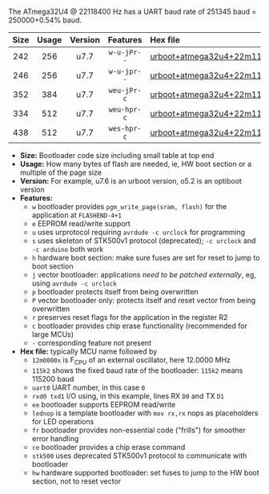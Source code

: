 The ATmega32U4 @ 22118400 Hz has a UART baud rate of 251345 baud = 250000+0.54% baud.

|Size|Usage|Version|Features|Hex file|
|:-:|:-:|:-:|:-:|:--|
|242|256|u7.7|`w-u-jPr--`|[urboot+atmega32u4+22m1184x++250k0_uart0_rxd2_txd3_lednop.hex](https://raw.githubusercontent.com/stefanrueger/urboot.hex/main/mcus/atmega32u4/external_oscillator/fcpu+22m1184_Hz/br++250k0_bps/urboot+atmega32u4+22m1184x++250k0_uart0_rxd2_txd3_lednop.hex)|
|246|256|u7.7|`w-u-jpr--`|[urboot+atmega32u4+22m1184x++250k0_uart0_rxd2_txd3_lednop_fr.hex](https://raw.githubusercontent.com/stefanrueger/urboot.hex/main/mcus/atmega32u4/external_oscillator/fcpu+22m1184_Hz/br++250k0_bps/urboot+atmega32u4+22m1184x++250k0_uart0_rxd2_txd3_lednop_fr.hex)|
|352|384|u7.7|`weu-jPr-c`|[urboot+atmega32u4+22m1184x++250k0_uart0_rxd2_txd3_ee_lednop_fr_ce.hex](https://raw.githubusercontent.com/stefanrueger/urboot.hex/main/mcus/atmega32u4/external_oscillator/fcpu+22m1184_Hz/br++250k0_bps/urboot+atmega32u4+22m1184x++250k0_uart0_rxd2_txd3_ee_lednop_fr_ce.hex)|
|334|512|u7.7|`weu-hpr-c`|[urboot+atmega32u4+22m1184x++250k0_uart0_rxd2_txd3_ee_lednop_fr_ce_hw.hex](https://raw.githubusercontent.com/stefanrueger/urboot.hex/main/mcus/atmega32u4/external_oscillator/fcpu+22m1184_Hz/br++250k0_bps/urboot+atmega32u4+22m1184x++250k0_uart0_rxd2_txd3_ee_lednop_fr_ce_hw.hex)|
|438|512|u7.7|`wes-hpr-c`|[urboot+atmega32u4+22m1184x++250k0_uart0_rxd2_txd3_ee_lednop_fr_ce_stk500_hw.hex](https://raw.githubusercontent.com/stefanrueger/urboot.hex/main/mcus/atmega32u4/external_oscillator/fcpu+22m1184_Hz/br++250k0_bps/urboot+atmega32u4+22m1184x++250k0_uart0_rxd2_txd3_ee_lednop_fr_ce_stk500_hw.hex)|

- **Size:** Bootloader code size including small table at top end
- **Usage:** How many bytes of flash are needed, ie, HW boot section or a multiple of the page size
- **Version:** For example, u7.6 is an urboot version, o5.2 is an optiboot version
- **Features:**
  + `w` bootloader provides `pgm_write_page(sram, flash)` for the application at `FLASHEND-4+1`
  + `e` EEPROM read/write support
  + `u` uses urprotocol requiring `avrdude -c urclock` for programming
  + `s` uses skeleton of STK500v1 protocol (deprecated); `-c urclock` and `-c arduino` both work
  + `h` hardware boot section: make sure fuses are set for reset to jump to boot section
  + `j` vector bootloader: applications *need to be patched externally*, eg, using `avrdude -c urclock`
  + `p` bootloader protects itself from being overwritten
  + `P` vector bootloader only: protects itself and reset vector from being overwritten
  + `r` preserves reset flags for the application in the register R2
  + `c` bootloader provides chip erase functionality (recommended for large MCUs)
  + `-` corresponding feature not present
- **Hex file:** typically MCU name followed by
  + `12m0000x` is F<sub>CPU</sub> of an external oscillator, here 12.0000 MHz
  + `115k2` shows the fixed baud rate of the bootloader: `115k2` means 115200 baud
  + `uart0` UART number, in this case `0`
  + `rxd0 txd1` I/O using, in this example, lines RX `D0` and TX `D1`
  + `ee` bootloader supports EEPROM read/write
  + `lednop` is a template bootloader with `mov rx,rx` nops as placeholders for LED operations
  + `fr` bootloader provides non-essential code ("frills") for smoother error handling
  + `ce` bootloader provides a chip erase command
  + `stk500` uses deprecated STK500v1 protocol to communicate with bootloader
  + `hw` hardware supported bootloader: set fuses to jump to the HW boot section, not to reset vector
